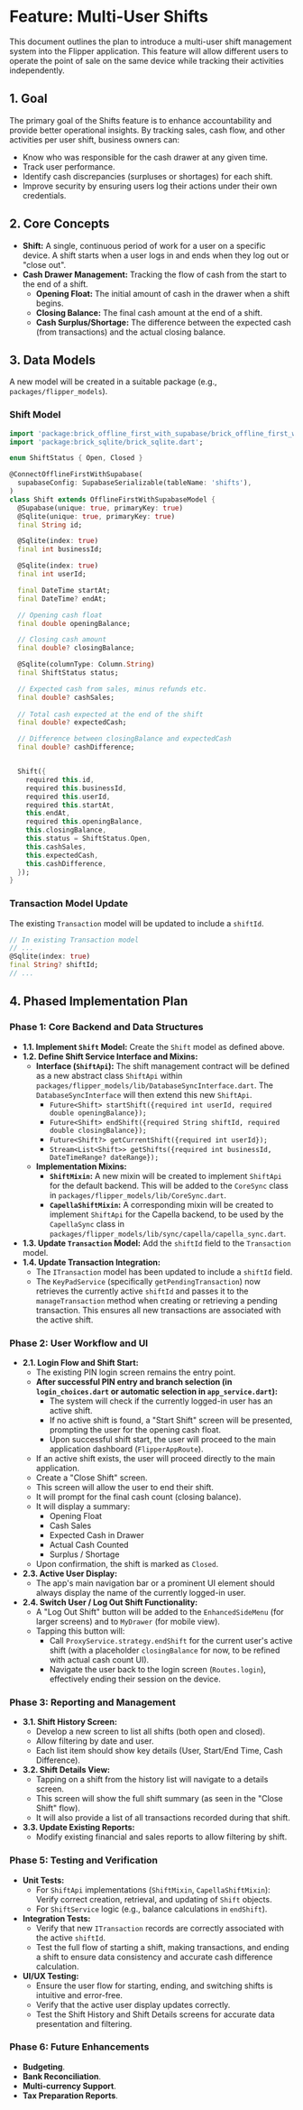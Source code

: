 # Feature: Multi-User Shifts

This document outlines the plan to introduce a multi-user shift management system into the Flipper application. This feature will allow different users to operate the point of sale on the same device while tracking their activities independently.

## 1. Goal

The primary goal of the Shifts feature is to enhance accountability and provide better operational insights. By tracking sales, cash flow, and other activities per user shift, business owners can:
*   Know who was responsible for the cash drawer at any given time.
*   Track user performance.
*   Identify cash discrepancies (surpluses or shortages) for each shift.
*   Improve security by ensuring users log their actions under their own credentials.

## 2. Core Concepts

*   **Shift:** A single, continuous period of work for a user on a specific device. A shift starts when a user logs in and ends when they log out or "close out".
*   **Cash Drawer Management:** Tracking the flow of cash from the start to the end of a shift.
    *   **Opening Float:** The initial amount of cash in the drawer when a shift begins.
    *   **Closing Balance:** The final cash amount at the end of a shift.
    *   **Cash Surplus/Shortage:** The difference between the expected cash (from transactions) and the actual closing balance.

## 3. Data Models

A new model will be created in a suitable package (e.g., `packages/flipper_models`).

### **Shift Model**

```dart
import 'package:brick_offline_first_with_supabase/brick_offline_first_with_supabase.dart';
import 'package:brick_sqlite/brick_sqlite.dart';

enum ShiftStatus { Open, Closed }

@ConnectOfflineFirstWithSupabase(
  supabaseConfig: SupabaseSerializable(tableName: 'shifts'),
)
class Shift extends OfflineFirstWithSupabaseModel {
  @Supabase(unique: true, primaryKey: true)
  @Sqlite(unique: true, primaryKey: true)
  final String id;

  @Sqlite(index: true)
  final int businessId;

  @Sqlite(index: true)
  final int userId;

  final DateTime startAt;
  final DateTime? endAt;

  // Opening cash float
  final double openingBalance;

  // Closing cash amount
  final double? closingBalance;

  @Sqlite(columnType: Column.String)
  final ShiftStatus status;

  // Expected cash from sales, minus refunds etc.
  final double? cashSales;
  
  // Total cash expected at the end of the shift
  final double? expectedCash;

  // Difference between closingBalance and expectedCash
  final double? cashDifference;


  Shift({
    required this.id,
    required this.businessId,
    required this.userId,
    required this.startAt,
    this.endAt,
    required this.openingBalance,
    this.closingBalance,
    this.status = ShiftStatus.Open,
    this.cashSales,
    this.expectedCash,
    this.cashDifference,
  });
}
```

### **Transaction Model Update**

The existing `Transaction` model will be updated to include a `shiftId`.

```dart
// In existing Transaction model
// ...
@Sqlite(index: true)
final String? shiftId;
// ...
```

## 4. Phased Implementation Plan

### Phase 1: Core Backend and Data Structures

*   **1.1. Implement `Shift` Model:** Create the `Shift` model as defined above.
*   **1.2. Define Shift Service Interface and Mixins:**
    *   **Interface (`ShiftApi`):** The shift management contract will be defined as a new abstract class `ShiftApi` within `packages/flipper_models/lib/DatabaseSyncInterface.dart`. The `DatabaseSyncInterface` will then extend this new `ShiftApi`.
        *   `Future<Shift> startShift({required int userId, required double openingBalance});`
        *   `Future<Shift> endShift({required String shiftId, required double closingBalance});`
        *   `Future<Shift?> getCurrentShift({required int userId});`
        *   `Stream<List<Shift>> getShifts({required int businessId, DateTimeRange? dateRange});`
    *   **Implementation Mixins:**
        *   **`ShiftMixin`:** A new mixin will be created to implement `ShiftApi` for the default backend. This will be added to the `CoreSync` class in `packages/flipper_models/lib/CoreSync.dart`.
        *   **`CapellaShiftMixin`:** A corresponding mixin will be created to implement `ShiftApi` for the Capella backend, to be used by the `CapellaSync` class in `packages/flipper_models/lib/sync/capella/capella_sync.dart`.
*   **1.3. Update `Transaction` Model:** Add the `shiftId` field to the `Transaction` model.
*   **1.4. Update Transaction Integration:**
    *   The `ITransaction` model has been updated to include a `shiftId` field.
    *   The `KeyPadService` (specifically `getPendingTransaction`) now retrieves the currently active `shiftId` and passes it to the `manageTransaction` method when creating or retrieving a pending transaction. This ensures all new transactions are associated with the active shift.

### Phase 2: User Workflow and UI

*   **2.1. Login Flow and Shift Start:**
    *   The existing PIN login screen remains the entry point.
    *   **After successful PIN entry and branch selection (in `login_choices.dart` or automatic selection in `app_service.dart`):**
        *   The system will check if the currently logged-in user has an active shift.
        *   If no active shift is found, a "Start Shift" screen will be presented, prompting the user for the opening cash float.
        *   Upon successful shift start, the user will proceed to the main application dashboard (`FlipperAppRoute`).
    *   If an active shift exists, the user will proceed directly to the main application.
    *   Create a "Close Shift" screen.
    *   This screen will allow the user to end their shift.
    *   It will prompt for the final cash count (closing balance).
    *   It will display a summary:
        *   Opening Float
        *   Cash Sales
        *   Expected Cash in Drawer
        *   Actual Cash Counted
        *   Surplus / Shortage
    *   Upon confirmation, the shift is marked as `Closed`.
*   **2.3. Active User Display:**
    *   The app's main navigation bar or a prominent UI element should always display the name of the currently logged-in user.
*   **2.4. Switch User / Log Out Shift Functionality:**
    *   A "Log Out Shift" button will be added to the `EnhancedSideMenu` (for larger screens) and to `MyDrawer` (for mobile view).
    *   Tapping this button will:
        *   Call `ProxyService.strategy.endShift` for the current user's active shift (with a placeholder `closingBalance` for now, to be refined with actual cash count UI).
        *   Navigate the user back to the login screen (`Routes.login`), effectively ending their session on the device.

### Phase 3: Reporting and Management

*   **3.1. Shift History Screen:**
    *   Develop a new screen to list all shifts (both open and closed).
    *   Allow filtering by date and user.
    *   Each list item should show key details (User, Start/End Time, Cash Difference).
*   **3.2. Shift Details View:**
    *   Tapping on a shift from the history list will navigate to a details screen.
    *   This screen will show the full shift summary (as seen in the "Close Shift" flow).
    *   It will also provide a list of all transactions recorded during that shift.
*   **3.3. Update Existing Reports:**
    *   Modify existing financial and sales reports to allow filtering by shift.

### Phase 5: Testing and Verification

*   **Unit Tests:**
    *   For `ShiftApi` implementations (`ShiftMixin`, `CapellaShiftMixin`): Verify correct creation, retrieval, and updating of `Shift` objects.
    *   For `ShiftService` logic (e.g., balance calculations in `endShift`).
*   **Integration Tests:**
    *   Verify that new `ITransaction` records are correctly associated with the active `shiftId`.
    *   Test the full flow of starting a shift, making transactions, and ending a shift to ensure data consistency and accurate cash difference calculation.
*   **UI/UX Testing:**
    *   Ensure the user flow for starting, ending, and switching shifts is intuitive and error-free.
    *   Verify that the active user display updates correctly.
    *   Test the Shift History and Shift Details screens for accurate data presentation and filtering.

### Phase 6: Future Enhancements

*   **Budgeting**.
*   **Bank Reconciliation**.
*   **Multi-currency Support**.
*   **Tax Preparation Reports**.

